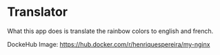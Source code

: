 # Translator
What this app does is translate the rainbow colors to english and french.


DockeHub Image: https://hub.docker.com/r/henriquespereira/my-nginx
